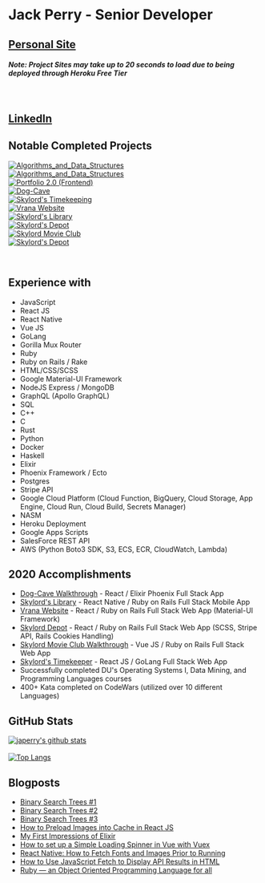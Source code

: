# Jack Perry - Senior Developer

## [Personal Site](http://thejackperry.com)
##### Note: Project Sites may take up to 20 seconds to load due to being deployed through Heroku Free Tier

<br/>

## [LinkedIn](https://www.linkedin.com/in/jack-e-perry/)

## Notable Completed Projects
[![Algorithms_and_Data_Structures](https://github-readme-stats.vercel.app/api/pin/?username=japerry911&repo=Coding_Problems_Challenges&theme=nightowl)](https://github.com/japerry911/Coding_Problems_Challenges)
<br/>
[![Algorithms_and_Data_Structures](https://github-readme-stats.vercel.app/api/pin/?username=japerry911&repo=Algorithms_and_Data_Structures&theme=nightowl)](https://github.com/japerry911/Algorithms_and_Data_Structures)
<br/>
[![Portfolio 2.0 (Frontend)](https://github-readme-stats.vercel.app/api/pin/?username=japerry911&repo=Portfolio-Frontend-2.0&theme=nightowl)](https://github.com/japerry911/Portfolio-Frontend-2.0)
<br/>
[![Dog-Cave](https://github-readme-stats.vercel.app/api/pin/?username=japerry911&repo=Dog-Cave&theme=nightowl)](https://github.com/japerry911/Dog-Cave)
<br/>
[![Skylord's Timekeeping](https://github-readme-stats.vercel.app/api/pin/?username=japerry911&repo=SkylordsTimekeeping&theme=nightowl)](https://github.com/japerry911/SkylordsTimekeeping)
<br/>
[![Vrana Website](https://github-readme-stats.vercel.app/api/pin/?username=japerry911&repo=Vrana_v1&theme=nightowl)](https://github.com/japerry911/Vrana_v1)
<br/>
[![Skylord's Library](https://github-readme-stats.vercel.app/api/pin/?username=japerry911&repo=Skylords_Library&theme=nightowl)](https://github.com/japerry911/Skylords_Library)
<br/>
[![Skylord's Depot](https://github-readme-stats.vercel.app/api/pin/?username=japerry911&repo=Skylord_Depot&theme=nightowl)](https://github.com/japerry911/Skylord_Depot)
<br/>
[![Skylord Movie Club](https://github-readme-stats.vercel.app/api/pin/?username=japerry911&repo=Skylord-Movie-Club&theme=nightowl)](https://github.com/japerry911/Skylord-Movie-Club)
<br/>
[![Skylord's Depot](https://github-readme-stats.vercel.app/api/pin/?username=japerry911&repo=Mod2Project_BarterBook&theme=nightowl)](https://github.com/japerry911/Mod2Project_BarterBook)

<br/>

## Experience with
- JavaScript
- React JS
- React Native
- Vue JS
- GoLang
- Gorilla Mux Router
- Ruby
- Ruby on Rails / Rake
- HTML/CSS/SCSS
- Google Material-UI Framework
- NodeJS Express / MongoDB
- GraphQL (Apollo GraphQL)
- SQL
- C++
- C
- Rust
- Python 
- Docker
- Haskell
- Elixir
- Phoenix Framework / Ecto
- Postgres
- Stripe API
- Google Cloud Platform (Cloud Function, BigQuery, Cloud Storage, App Engine, Cloud Run, Cloud Build, Secrets Manager)
- NASM
- Heroku Deployment
- Google Apps Scripts
- SalesForce REST API
- AWS (Python Boto3 SDK, S3, ECS, ECR, CloudWatch, Lambda)

## 2020 Accomplishments
- [Dog-Cave Walkthrough](https://www.youtube.com/watch?v=bXqXe4z9sAk) - React / Elixir Phoenix Full Stack App
- [Skylord's Library](https://www.youtube.com/watch?v=q3Z97DHl-2o) - React Native / Ruby on Rails Full Stack Mobile App
- [Vrana Website](https://www.youtube.com/watch?v=oTsT9zg0lbA) - React / Ruby on Rails Full Stack Web App (Material-UI Framework)
- [Skylord Depot](https://www.youtube.com/watch?v=wStR5tNoWlY) - React / Ruby on Rails Full Stack Web App (SCSS, Stripe API, Rails Cookies Handling)
- [Skylord Movie Club Walkthrough](https://www.youtube.com/watch?v=KN1aw6KgI60) - Vue JS / Ruby on Rails Full Stack Web App 
- [Skylord's Timekeeper](https://www.youtube.com/watch?v=ieFLfJX53Ow) - React JS / GoLang Full Stack Web App
- Successfully completed DU's Operating Systems I, Data Mining, and Programming Languages courses
- 400+ Kata completed on CodeWars (utilized over 10 different Languages)

## GitHub Stats
[![japerry's github stats](https://github-readme-stats.vercel.app/api?username=japerry911&show_icons=true&theme=nightowl&count_private=true&hide=issues,stars)](https://github.com/anuraghazra/github-readme-stats)
<br/><br/>
[![Top Langs](https://github-readme-stats.vercel.app/api/top-langs/?username=japerry911&hide=html&langs_count=10&theme=nightowl&count_private=true)](https://github.com/anuraghazra/github-readme-stats)


## Blogposts
- [Binary Search Trees #1](https://jack72828383883.medium.com/binary-search-trees-1-c75f3259b7b4)
- [Binary Search Trees #2](https://jack72828383883.medium.com/binary-search-trees-3031846c02e9)
- [Binary Search Trees #3](https://jack72828383883.medium.com/binary-search-trees-3-a8798441c457)
- [How to Preload Images into Cache in React JS](https://medium.com/@jack72828383883/how-to-preload-images-into-cache-in-react-js-ff1642708240)
- [My First Impressions of Elixir](https://medium.com/@jack72828383883/my-first-impressions-of-elixir-57f0d5741c8f)
- [How to set up a Simple Loading Spinner in Vue with Vuex](https://medium.com/@jack72828383883/how-to-set-up-a-simple-loading-spinner-in-vue-with-vuex-8afc0ef50363)
- [React Native: How to Fetch Fonts and Images Prior to Running](https://medium.com/@jack72828383883/react-native-how-to-fetch-fonts-and-images-prior-to-running-932384571f2d)
- [How to Use JavaScript Fetch to Display API Results in HTML](https://medium.com/@jack72828383883/how-to-use-javascript-fetch-to-display-api-results-in-html-7aa59936ed30)
- [Ruby — an Object Oriented Programming Language for all](https://medium.com/@jack72828383883/ruby-an-object-oriented-programming-language-for-all-a54dbd7b84df)
